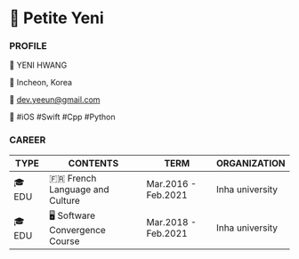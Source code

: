 # 🔰 Petite Yeni

### PROFILE

💙   YENI HWANG

📍   Incheon, Korea

💌   dev.yeeun@gmail.com

📕   #iOS  #Swift  #Cpp  #Python


### CAREER

TYPE | CONTENTS | TERM | ORGANIZATION
---- | ---- | ---- | ----
🎓 EDU | 🇫🇷 French Language and Culture | Mar.2016 - Feb.2021 | Inha university
🎓 EDU | 🖥 Software Convergence Course | Mar.2018 - Feb.2021 | Inha university





